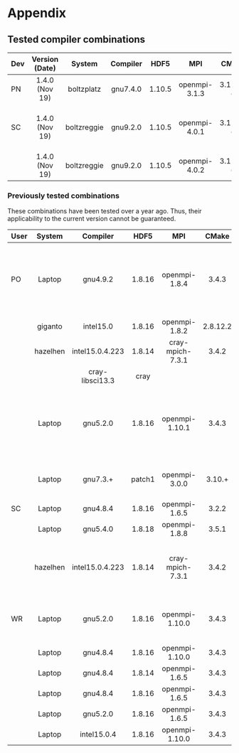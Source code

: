 # Appendix

## Tested compiler combinations

| Dev | Version (Date) |   System    | Compiler |  HDF5  |      MPI      |  CMake   |                  Notes                   |
| --- | :------------: | :---------: | :------: | :----: | :-----------: | :------: | :--------------------------------------: |
| PN  | 1.4.0 (Nov 19) | boltzplatz  | gnu7.4.0 | 1.10.5 | openmpi-3.1.3 | 3.15.3-d |                                          |
| SC  | 1.4.0 (Nov 19) | boltzreggie | gnu9.2.0 | 1.10.5 | openmpi-4.0.1 | 3.15.3-d | Does not work for more than 3 processors |
|     | 1.4.0 (Nov 19) | boltzreggie | gnu9.2.0 | 1.10.5 | openmpi-4.0.2 | 3.15.3-d |                                          |

### Previously tested combinations

These combinations have been tested over a year ago. Thus, their applicability to the current version cannot be guaranteed.

| User |  System  |    Compiler     |  HDF5  |       MPI        |  CMake   |                       Notes                       |
| ---- | :------: | :-------------: | :----: | :--------------: | :------: | :-----------------------------------------------: |
| PO   |  Laptop  |    gnu4.9.2     | 1.8.16 |  openmpi-1.8.4   |  3.4.3   | gnu-sanitizer not working with DSMC, memory leak. |
|      | giganto  |    intel15.0    | 1.8.16 |  openmpi-1.8.2   | 2.8.12.2 |                    no autolist                    |
|      | hazelhen | intel15.0.4.223 | 1.8.14 | cray-mpich-7.3.1 |  3.4.2   |                   manual tecio                    |
|      |          | cray-libsci13.3 |  cray  |                  |          |                                                   |
|      |  Laptop  |    gnu5.2.0     | 1.8.16 |  openmpi-1.10.1  |  3.4.3   | gnu-sanitizer not working with DSMC, memory leak. |
|      |  Laptop  |    gnu7.3.+     | patch1 |  openmpi-3.0.0   |  3.10.+  |       Requires HDF_ROOT instead of HDF5_DIR       |
| SC   |  Laptop  |    gnu4.8.4     | 1.8.16 |  openmpi-1.6.5   |  3.2.2   |                                                   |
|      |  Laptop  |    gnu5.4.0     | 1.8.18 |  openmpi-1.8.8   |  3.5.1   |                                                   |
|      | hazelhen | intel15.0.4.223 | 1.8.14 | cray-mpich-7.3.1 |  3.4.2   |   set tecio path by hand (copy from old PICLas)   |
| WR   |  Laptop  |    gnu5.2.0     | 1.8.16 |  openmpi-1.10.0  |  3.4.3   |  linking only works with gnu5.2.0    --> solved   |
|      |  Laptop  |    gnu4.8.4     | 1.8.16 |  openmpi-1.10.0  |  3.4.3   |                                                   |
|      |  Laptop  |    gnu4.8.4     | 1.8.14 |  openmpi-1.6.5   |  3.4.3   |                                                   |
|      |  Laptop  |    gnu4.8.4     | 1.8.16 |  openmpi-1.6.5   |  3.4.3   |                                                   |
|      |  Laptop  |    gnu5.2.0     | 1.8.16 |  openmpi-1.6.5   |  3.4.3   |                                                   |
|      |  Laptop  |   intel15.0.4   | 1.8.16 |  openmpi-1.10.0  |  3.4.3   |                                                   |

